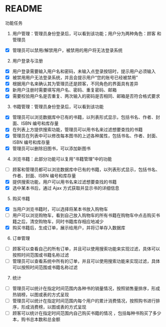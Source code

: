 # README

功能任务

1. 用户管理：管理员身份登录后，可以看到该功能；用户分为两种角色：顾客
和管理员
- [x] 管理员可以禁用/解禁用户，被禁用的用户将无法登录系统
2. 用户登录与注册
- [x] 用户登录需要输入用户名和密码，未输入点登录按钮时，提示用户必须输入
- [x] 被禁用用户无法登录系统，并且会提示用户“您的账号已经被禁用”
- [x] 根据用户名来确认其为管理员还是顾客，不同角色的界面具有差异
- [x] 新用户注册时需要填写用户名、密码、重复密码、邮箱
- [x] 需要校验用户名是否重复、两次输入的密码是否相同、邮箱是否符合格式要求
3. 书籍管理：管理员身份登录后，可以看到该功能
- [x] 管理员可以浏览数据库中已有的书籍，以列表形式显示，包括书名、作者、封面、ISBN 编号和库存量
- [x] 在列表上方提供搜索功能，管理员可以用书名来过滤想要查找的书籍
- [x] 管理员在列表中可以修改每本图书的上述各种属性，包括书名、作者、封面、ISBN 编号和库存量
- [x] 管理员可以删除旧图书，可以添加新图书
4. 浏览书籍：此部分功能可以复用“书籍管理”中的功能
- [ ] 顾客和管理员都可以浏览数据库中已有的书籍，以列表形式显示，包括书名、作者、封面、ISBN 编号和库存量
- [x] 提供搜索功能，用户可以用书名来过滤想要查找的书籍
- [x] 选中某本书后，通过 Ajax 方式获取并显示书的详细信息
5. 购买书籍
- [x] 当用户浏览书籍时，可以选择将某本书放入购物车
- [ ] 用户可以浏览购物车，看到自己放入购物车的所有书籍在购物车中点击购买书籍之后，清空购物车，同时书籍库存相应地减少
- [x] 购买书籍后，生成订单，展示给用户，并将订单存入数据库
6. 订单管理
  - [ ] 顾客可以查看自己的所有订单，并且可以使用搜索功能来实现过滤，具体可以按照时间范围或书籍名称过滤
  - [ ] 管理员可以查看系统中所有的订单，并且可以使用搜索功能来实现过滤，具体可以按照时间范围或书籍名称过滤
7. 统计
  - [ ] 管理员可以统计在指定时间范围内各种书的销量情况，按照销售量排序，形成热销榜，以图或表的方式呈现
  - [ ] 管理员可以统计在指定时间范围内每个用户的累计消费情况，按照购书进行排序，形成消费榜，以图或表的方式呈现
  - [ ] 顾客可以统计在指定时间范围内自己购买书籍的情况 ，包括每种书购买了多少本，购书总本数和总金额 